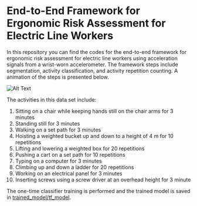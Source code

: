 # End-to-End Framework for Ergonomic Risk Assessment for Electric Line Workers

In this repository you can find the codes for the end-to-end framework for ergonomic risk assessment for electric line workers using acceleration signals from a wrist-worn accelerometer. The framework steps include segmentation, activity classification, and activity repetition counting. A animation of the steps is presented below.



![Alt Text](./readme-mtls/workflow.gif)


The activities in this data set include:

1. Sitting on a chair while keeping hands still on the chair arms for 3 minutes
2. Standing still for 3 minutes
3. Walking on a set path for 3 minutes
4. Hoisting a weighted bucket up and down to a height of 4 m for 10 repetitions
5. Lifting and lowering a weighted box for 20 repetitions
6. Pushing a cart on a set path for 10 repetitions
7. Typing on a computer for 3 minutes
8. Climbing up and down a ladder for 20 repetitions
9. Working on an electrical panel for 3 minutes
10. Inserting screws using a screw driver at an overhead height for 3 minute


The one-time classifier training is performed and the trained model is saved in [trained_model/tf_model](trained_model/tf_model).

